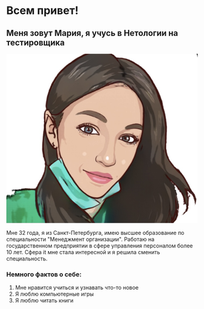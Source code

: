 # Всем привет! 

## Меня зовут Мария, я учусь в Нетологии на тестировщика

![Фото](image-20-02-22-11-54-16.jpeg)

Мне 32 года, я из Санкт-Петербурга, имею высшее образование по специальности "Менеджмент организации". Работаю на государственном предприятии в сфере управления персоналом более 10 лет. Сфера it мне стала интересной и я решила сменить специальность.

### Немного фактов о себе:

1. Мне нравится учиться и узнавать что-то новое
3. Я люблю компьютерные игры
4. Я люблю читать книги